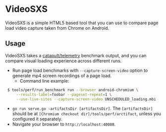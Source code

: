 # VideoSXS

VideoSXS is a simple HTML5 based tool that you can use to compare page load video capture taken from Chrome on Android.

## Usage

VideoSXS takes a [catapult/telemetry](https://chromium.googlesource.com/catapult/+/HEAD/telemetry/README.md) benchmark output, and you can compare visual loading experience across different runs.

* Run page load benchmarks with `--capture-screen-video` option to generate mp4 screen recordings of a page load.
   * Command line example:
 ```bash
  $ tools/perf/run_benchmark run --browser android-chromium \
      --results-label=foobar --pageset-repeat=1 \
      --use-live-sites --capture-screen-video UNSCHEDULED_loading.mbi
```
* `go run serve.go -artifactsDir [artifactsDir]`. The `[artifactsDir]` should be at `[Chromium checkout dir]/tools/perf/arctifact`, unless you configured it separately.
* Navigate your browser to `http://localhost:40080`.
